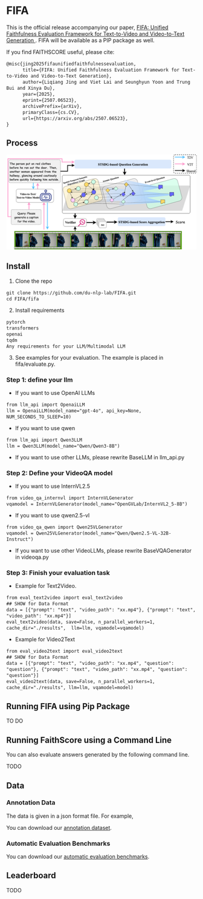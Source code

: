 # FIFA


This is the official release accompanying our paper, [FIFA: Unified Faithfulness Evaluation Framework for Text-to-Video and Video-to-Text Generation
](https://arxiv.org/abs/2507.06523). FIFA will be available as a PIP package as well.

If you find FAITHSCORE useful, please cite:
```
@misc{jing2025fifaunifiedfaithfulnessevaluation,
      title={FIFA: Unified Faithfulness Evaluation Framework for Text-to-Video and Video-to-Text Generation}, 
      author={Liqiang Jing and Viet Lai and Seunghyun Yoon and Trung Bui and Xinya Du},
      year={2025},
      eprint={2507.06523},
      archivePrefix={arXiv},
      primaryClass={cs.CV},
      url={https://arxiv.org/abs/2507.06523}, 
}
```

## Process
![FIFA process](method.png)


## Install

1. Clone the repo
```
git clone https://github.com/du-nlp-lab/FIFA.git
cd FIFA/fifa
```
2. Install requirements
```
pytorch
transformers
openai
tqdm
Any requirements for your LLM/Multimodal LLM
```
3. See examples for your evaluation. The example is placed in fifa/evaluate.py.

### Step 1: define your llm
- If you want to use OpenAI LLMs
```
from llm_api import OpenaiLLM
llm = OpenaiLLM(model_name="gpt-4o", api_key=None, NUM_SECONDS_TO_SLEEP=10)
```

- If you want to use qwen
```
from llm_api import Qwen3LLM
llm = Qwen3LLM(model_name="Qwen/Qwen3-8B")
```


- If you want to use other LLMs, please rewrite BaseLLM in llm_api.py

### Step 2: Define your VideoQA model

- If you want to use InternVL2.5
```
from video_qa_internvl import InternVLGenerator
vqamodel = InternVLGenerator(model_name="OpenGVLab/InternVL2_5-8B")
```


- If you want to use qwen2.5-vl
```
from video_qa_qwen import Qwen25VLGenerator
vqamodel = Qwen25VLGenerator(model_name="Qwen/Qwen2.5-VL-32B-Instruct")
```

- If you want to use other VideoLLMs, please rewrite BaseVQAGenerator in videoqa.py

### Step 3: Finish your evaluation task

- Example for Text2Video.
```
from eval_text2video import eval_text2video
## SHOW for Data Format
data = [{"prompt": "text", "video_path": "xx.mp4"}, {"prompt": "text", "video_path": "xx.mp4"}]
eval_text2video(data, save=False, n_parallel_workers=1, cache_dir="./results",  llm=llm, vqamodel=vqamodel)
```

- Example for Video2Text
```
from eval_video2text import eval_video2text
## SHOW for Data Format
data = [{"prompt": "text", "video_path": "xx.mp4", "question": "question"}, {"prompt": "text", "video_path": "xx.mp4", "question": "question"}]
eval_video2text(data, save=False, n_parallel_workers=1, cache_dir="./results", llm=llm, vqamodel=model)
```



## Running FIFA using Pip Package
TO DO

## Running FaithScore using a Command Line
You can also evaluate answers generated by the following command line.

TODO

## Data
### Annotation Data
The data is given in a json format file. For example, 


You can download our [annotation dataset]().



### Automatic Evaluation Benchmarks
You can download our [automatic evaluation benchmarks]().

## Leaderboard
TODO
